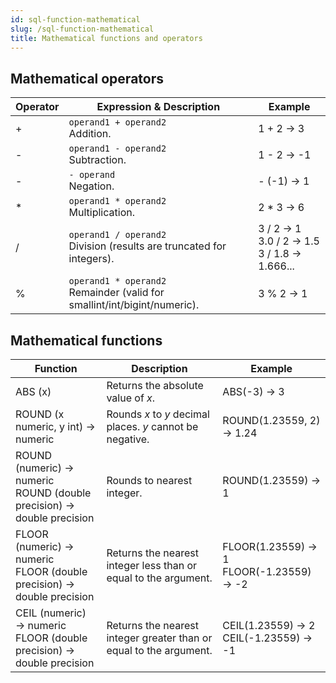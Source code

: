 ```yaml
---
id: sql-function-mathematical
slug: /sql-function-mathematical
title: Mathematical functions and operators
---
```




## Mathematical operators

| Operator | Expression & Description | Example |
| ----------- | ----------- | ----------- |
| + | `operand1 + operand2` <br /> Addition. <br /> | 1 + 2 → 3 |
| - | `operand1 - operand2` <br /> Subtraction. <br /> | 1 - 2 → -1 |
| - | `- operand` <br /> Negation. <br /> | - (-1) → 1 |
| * | `operand1 * operand2` <br /> Multiplication. <br /> | 2 * 3 → 6 |
| / | `operand1 / operand2` <br /> Division (results are truncated for integers). <br /> | 3 / 2 → 1 <br /> 3.0 / 2 → 1.5 <br />  3 / 1.8 → 1.666... |
| % | `operand1 * operand2` <br /> Remainder (valid for smallint/int/bigint/numeric). <br /> | 3 % 2 → 1 |


## Mathematical functions

| Function | Description | Example |
| ----------- | ----------- | ----------- | 
| ABS (x) | Returns the absolute value of *x*. | ABS(-3) → 3 |
| ROUND (x numeric, y int) → numeric | Rounds *x* to *y* decimal places. *y* cannot be negative. | ROUND(1.23559, 2) → 1.24 |
| ROUND (numeric) → numeric <br /> ROUND (double precision) → double precision | Rounds to nearest integer. | ROUND(1.23559) → 1 |
| FLOOR (numeric) → numeric <br /> FLOOR (double precision) → double precision | Returns the nearest integer less than or equal to the argument. | FLOOR(1.23559) → 1 <br /> FLOOR(-1.23559) → -2 |
| CEIL (numeric) → numeric <br /> FLOOR (double precision) → double precision | Returns the nearest integer greater than or equal to the argument. | CEIL(1.23559) → 2 <br /> CEIL(-1.23559) → -1 |

